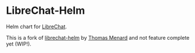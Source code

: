 # LibreChat-Helm
Helm chart for [LibreChat](https://github.com/danny-avila/LibreChat).

This is a fork of [librechat-helm](https://gitlab.com/menardorama/librechat-helm) by [Thomas Menard](https://gitlab.com/menardorama/) and not feature complete yet (WIP!).